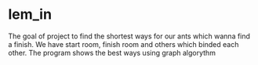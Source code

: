 # lem_in
The goal of project to find the shortest ways for our ants which wanna find a finish.
We have start room, finish room and others which binded each other. 
The program shows the best ways using graph algorythm
